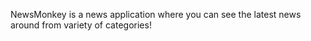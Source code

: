 NewsMonkey is a news application where you can see the latest news around from variety of categories!